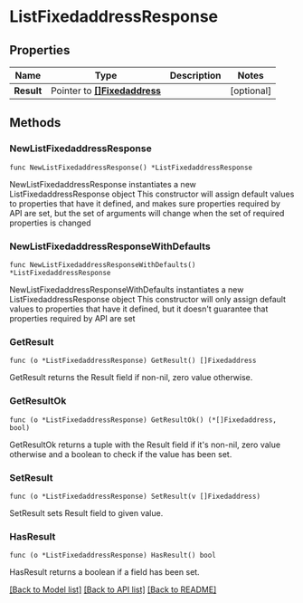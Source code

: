 # ListFixedaddressResponse

## Properties

Name | Type | Description | Notes
------------ | ------------- | ------------- | -------------
**Result** | Pointer to [**[]Fixedaddress**](Fixedaddress.md) |  | [optional] 

## Methods

### NewListFixedaddressResponse

`func NewListFixedaddressResponse() *ListFixedaddressResponse`

NewListFixedaddressResponse instantiates a new ListFixedaddressResponse object
This constructor will assign default values to properties that have it defined,
and makes sure properties required by API are set, but the set of arguments
will change when the set of required properties is changed

### NewListFixedaddressResponseWithDefaults

`func NewListFixedaddressResponseWithDefaults() *ListFixedaddressResponse`

NewListFixedaddressResponseWithDefaults instantiates a new ListFixedaddressResponse object
This constructor will only assign default values to properties that have it defined,
but it doesn't guarantee that properties required by API are set

### GetResult

`func (o *ListFixedaddressResponse) GetResult() []Fixedaddress`

GetResult returns the Result field if non-nil, zero value otherwise.

### GetResultOk

`func (o *ListFixedaddressResponse) GetResultOk() (*[]Fixedaddress, bool)`

GetResultOk returns a tuple with the Result field if it's non-nil, zero value otherwise
and a boolean to check if the value has been set.

### SetResult

`func (o *ListFixedaddressResponse) SetResult(v []Fixedaddress)`

SetResult sets Result field to given value.

### HasResult

`func (o *ListFixedaddressResponse) HasResult() bool`

HasResult returns a boolean if a field has been set.


[[Back to Model list]](../README.md#documentation-for-models) [[Back to API list]](../README.md#documentation-for-api-endpoints) [[Back to README]](../README.md)


